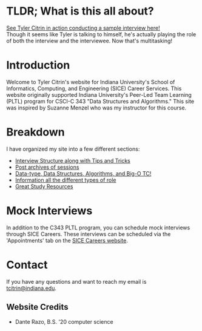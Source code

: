 ---
---

# TLDR; What is this all about?

[See Tyler Citrin in action conducting a sample interview here!](pages/sample)  
Though it seems like Tyler is talking to himself, he's actually playing the role of both the interview and the interviewee. Now that's multitasking!

# Introduction
Welcome to Tyler Citrin's website for Indiana University's School of Informatics, Computing, and Engineering (SICE) Career Services.
This website originally supported Indiana University's Peer-Led Team Learning (PLTL) program for CSCI-C 343 "Data Structures and Algorithms." This site was inspired by Suzanne Menzel who was my instructor for this course.

# Breakdown
I have organized my site into a few different sections:
*   [Interview Structure along with Tips and Tricks](structure)
*   [Post archives of sessions](archives)
*   [Data-type, Data Structures, Algorithms, and Big-O TC!](materials)
*   [Information all the different types of role](roles)
*   [Great Study Resources](resources)

# Mock Interviews

In addition to the C343 PLTL program, you can schedule mock interviews through SICE Careers. These interviews can be scheduled via the
 'Appointments' tab on the [SICE Careers website](https://sice-indiana-csm.symplicity.com/students/index.php).

# Contact

If you have any questions and want to reach my email is [tcitrin@indiana.edu](mailto:tcitrin@indiana.edu).

## Website Credits
* Dante Razo, B.S. '20 computer science

